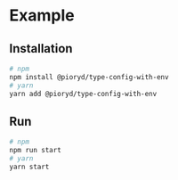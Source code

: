 # Example

## Installation

```sh
# npm
npm install @pioryd/type-config-with-env
# yarn
yarn add @pioryd/type-config-with-env
```

## Run

```sh
# npm
npm run start
# yarn
yarn start
```

